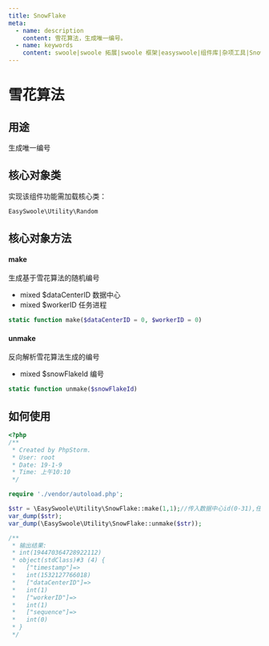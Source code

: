 ```yaml
---
title: SnowFlake
meta:
  - name: description
    content: 雪花算法，生成唯一编号。
  - name: keywords
    content: swoole|swoole 拓展|swoole 框架|easyswoole|组件库|杂项工具|SnowFlake
---
```


# 雪花算法



## 用途

生成唯一编号



## 核心对象类

实现该组件功能需加载核心类：

```php
EasySwoole\Utility\Random
```



## 核心对象方法



#### make

生成基于雪花算法的随机编号

- mixed $dataCenterID 数据中心
- mixed $workerID 任务进程

```php
static function make($dataCenterID = 0, $workerID = 0)
```



#### unmake

反向解析雪花算法生成的编号

- mixed $snowFlakeId 编号

```php
static function unmake($snowFlakeId)
```



## 如何使用

```php
<?php
/**
 * Created by PhpStorm.
 * User: root
 * Date: 19-1-9
 * Time: 上午10:10
 */

require './vendor/autoload.php';

$str = \EasySwoole\Utility\SnowFlake::make(1,1);//传入数据中心id(0-31),任务进程id(0-31)
var_dump($str);
var_dump(\EasySwoole\Utility\SnowFlake::unmake($str));

/**
 * 输出结果:
 * int(194470364728922112)
 * object(stdClass)#3 (4) {
 *   ["timestamp"]=>
 *   int(1532127766018)
 *   ["dataCenterID"]=>
 *   int(1)
 *   ["workerID"]=>
 *   int(1)
 *   ["sequence"]=>
 *   int(0)
 * }
 */
```

